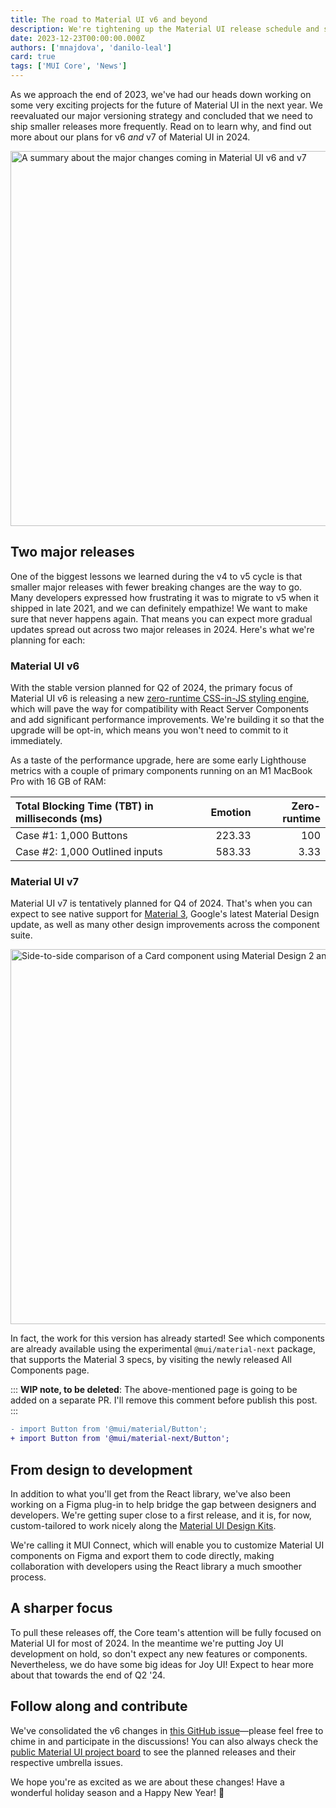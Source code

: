 ```yaml
---
title: The road to Material UI v6 and beyond
description: We're tightening up the Material UI release schedule and shipping two major versions in 2024. Here's what to expect.
date: 2023-12-23T00:00:00.000Z
authors: ['mnajdova', 'danilo-leal']
card: true
tags: ['MUI Core', 'News']
---
```


As we approach the end of 2023, we've had our heads down working on some very exciting projects for the future of Material UI in the next year.
We reevaluated our major versioning strategy and concluded that we need to ship smaller releases more frequently.
Read on to learn why, and find out more about our plans for v6 _and_ v7 of Material UI in 2024.

<img alt="A summary about the major changes coming in Material UI v6 and v7" src="/static/blog/2023-material-ui-v6-and-beyond/post-header.jpg" width="1200" height="600" loading="lazy" />

## Two major releases

One of the biggest lessons we learned during the v4 to v5 cycle is that smaller major releases with fewer breaking changes are the way to go.
Many developers expressed how frustrating it was to migrate to v5 when it shipped in late 2021, and we can definitely empathize!
We want to make sure that never happens again.
That means you can expect more gradual updates spread out across two major releases in 2024.
Here's what we're planning for each:

### Material UI v6

With the stable version planned for Q2 of 2024, the primary focus of Material UI v6 is releasing a new [zero-runtime CSS-in-JS styling engine](https://github.com/mui/material-ui/issues/38137), which will pave the way for compatibility with React Server Components and add significant performance improvements.
We're building it so that the upgrade will be opt-in, which means you won't need to commit to it immediately.

As a taste of the performance upgrade, here are some early Lighthouse metrics with a couple of primary components running on an M1 MacBook Pro with 16 GB of RAM:

| Total Blocking Time (TBT) in milliseconds (ms) | Emotion | Zero-runtime |
| :--------------------------------------------- | ------: | -----------: |
| Case #1: 1,000 Buttons                         |  223.33 |          100 |
| Case #2: 1,000 Outlined inputs                 |  583.33 |         3.33 |

### Material UI v7

Material UI v7 is tentatively planned for Q4 of 2024.
That's when you can expect to see native support for [Material 3](https://m3.material.io/), Google's latest Material Design update, as well as many other design improvements across the component suite.

<img alt="Side-to-side comparison of a Card component using Material Design 2 and 3, respectively." src="/static/blog/2023-material-ui-v6-and-beyond/m2-m3.jpg" width="1200" height="600" loading="lazy" />

In fact, the work for this version has already started!
See which components are already available using the experimental `@mui/material-next` package, that supports the Material 3 specs, by visiting the newly released All Components page.

:::
**WIP note, to be deleted**: The above-mentioned page is going to be added on a separate PR. I'll remove this comment before publish this post.
:::

```diff
- import Button from '@mui/material/Button';
+ import Button from '@mui/material-next/Button';
```

## From design to development

In addition to what you'll get from the React library, we've also been working on a Figma plug-in to help bridge the gap between designers and developers.
We're getting super close to a first release, and it is, for now, custom-tailored to work nicely along the [Material UI Design Kits](/material-ui/getting-started/design-resources/).

We're calling it MUI Connect, which will enable you to customize Material UI components on Figma and export them to code directly, making collaboration with developers using the React library a much smoother process.

## A sharper focus

To pull these releases off, the Core team's attention will be fully focused on Material UI for most of 2024.
In the meantime we're putting Joy UI development on hold, so don't expect any new features or components.
Nevertheless, we do have some big ideas for Joy UI!
Expect to hear more about that towards the end of Q2 '24.

## Follow along and contribute

We've consolidated the v6 changes in [this GitHub issue](https://github.com/mui/material-ui/issues/30660)—please feel free to chime in and participate in the discussions!
You can also always check the [public Material UI project board](https://github.com/orgs/mui/projects/18/views/5) to see the planned releases and their respective umbrella issues.

We hope you're as excited as we are about these changes!
Have a wonderful holiday season and a Happy New Year! 🎉
